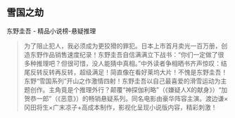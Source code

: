 ## 雪国之劫

东野圭吾  -  精品小说榜-悬疑推理

> 为了阻止犯人，我必须成为更狡猾的罪犯。日本上市首月卖光一百万册，创造东野作品销售速度纪录！东野圭吾自信满满立下战书：“你们一定做了很多种推理吧？但很可惜，没人能猜中真相。”中外读者争相晒书齐声惊叹：结尾反转反转再反转，超级满足！简直像在看好莱坞大片！不愧是东野圭吾！东野“雪国系列”开山之作激情四射！东野圭吾以自己最喜爱的滑雪运动为主题创作。主角竟是个推理外行？颠覆“神探伽利略”（《嫌疑人X的献身》）“加贺恭一郎”（《恶意》）的畅销悬疑系列。同名电影由豪华阵容主演。渡边谦×冈田将生×广末凉子+高成本制作，影视化呈现小说版内容，精彩刺激！

